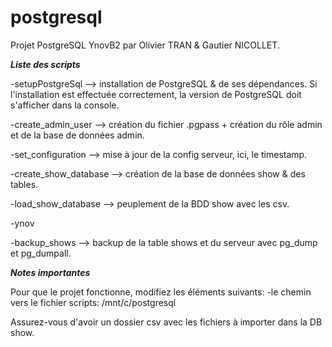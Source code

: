# postgresql

Projet PostgreSQL YnovB2 par Olivier TRAN & Gautier NICOLLET.

***Liste des scripts***

-setupPostgreSql --> installation de PostgreSQL & de ses dépendances. Si l'installation est effectuée correctement, la version de PostgreSQL doit s'afficher dans la console.

-create_admin_user --> création du fichier .pgpass + création du rôle admin et de la base de données admin. 

-set_configuration --> mise à jour de la config serveur, ici, le timestamp.

-create_show_database --> création de la base de données show & des tables.

-load_show_database --> peuplement de la BDD show avec les csv.

-ynov

-backup_shows --> backup de la table shows et du serveur avec pg_dump et pg_dumpall.

***Notes importantes***

Pour que le projet fonctionne, modifiez les éléments suivants:
-le chemin vers le fichier scripts: /mnt/c/postgresql

Assurez-vous d'avoir un dossier csv avec les fichiers à importer dans la DB show.
